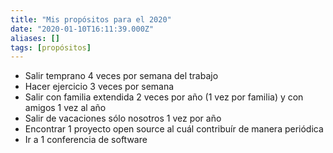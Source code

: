 ```yaml
---
title: "Mis propósitos para el 2020"
date: "2020-01-10T16:11:39.000Z"
aliases: []
tags: [propósitos]
---
```


* Salir temprano 4 veces por semana del trabajo
* Hacer ejercicio 3 veces por semana
* Salir con familia extendida 2 veces por año (1 vez por familia) y con amigos 1 vez al año
* Salir de vacaciones sólo nosotros 1 vez por año
* Encontrar 1 proyecto open source al cuál contribuír de manera periódica
* Ir a 1 conferencia de software
